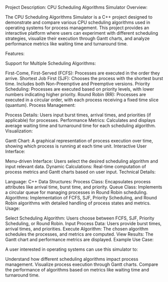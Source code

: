 Project Description: CPU Scheduling Algorithms Simulator
Overview:

The CPU Scheduling Algorithms Simulator is a C++ project designed to demonstrate and compare various CPU scheduling algorithms used in operating systems for process management. This project provides an interactive platform where users can experiment with different scheduling strategies, visualize their execution through Gantt charts, and analyze performance metrics like waiting time and turnaround time.

Features:

Support for Multiple Scheduling Algorithms:

First-Come, First-Served (FCFS): Processes are executed in the order they arrive.
Shortest Job First (SJF): Chooses the process with the shortest burst time. Includes both Non-Preemptive and Preemptive versions.
Priority Scheduling: Processes are executed based on priority levels, with lower numbers indicating higher priority.
Round Robin (RR): Processes are executed in a circular order, with each process receiving a fixed time slice (quantum).
Process Management:

Process Details: Users input burst times, arrival times, and priorities (if applicable) for processes.
Performance Metrics: Calculates and displays average waiting time and turnaround time for each scheduling algorithm.
Visualization:

Gantt Chart: A graphical representation of process execution over time, showing which process is running at each time unit.
Interactive User Interface:

Menu-driven Interface: Users select the desired scheduling algorithm and input relevant data.
Dynamic Calculations: Real-time computation of process metrics and Gantt charts based on user input.
Technical Details:

Language: C++
Data Structures:
Process Class: Encapsulates process attributes like arrival time, burst time, and priority.
Queue Class: Implements a circular queue for managing processes in Round Robin scheduling.
Algorithms:
Implementation of FCFS, SJF, Priority Scheduling, and Round Robin algorithms with detailed handling of process states and metrics.
Usage:

Select Scheduling Algorithm: Users choose between FCFS, SJF, Priority Scheduling, or Round Robin.
Input Process Data: Users provide burst times, arrival times, and priorities.
Execute Algorithm: The chosen algorithm schedules the processes, and metrics are computed.
View Results: The Gantt chart and performance metrics are displayed.
Example Use Case:

A user interested in operating systems can use this simulator to:

Understand how different scheduling algorithms impact process management.
Visualize process execution through Gantt charts.
Compare the performance of algorithms based on metrics like waiting time and turnaround time.
